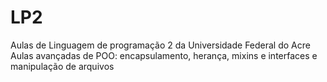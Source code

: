 # LP2
Aulas de Linguagem de programação 2 da Universidade Federal do Acre
Aulas avançadas de POO:
  encapsulamento, herança, mixins e interfaces e manipulação de arquivos
